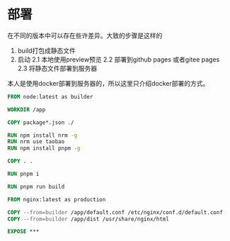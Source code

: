 # 部署

在不同的版本中可以存在些许差异。大致的步骤是这样的

1. build打包成静态文件
2. 启动
   2.1 本地使用preview预览
   2.2 部署到github pages 或者gitee pages
   2.3 将静态文件部署到服务器

本人是使用docker部署到服务器的，所以这里只介绍docker部署的方式。

```dockerfile
FROM node:latest as builder

WORKDIR /app

COPY package*.json ./

RUN npm install nrm -g
RUN nrm use taobao
RUN npm install pnpm -g

COPY . .

RUN pnpm i

RUN pnpm run build

FROM nginx:latest as production

COPY --from=builder /app/default.conf /etc/nginx/conf.d/default.conf
COPY --from=builder /app/dist /usr/share/nginx/html

EXPOSE ***
```
